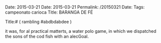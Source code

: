 Date: 2015-03-21
Date: 2015-03-21
Permalink: /20150321
Date: 
Tags: campeonato carioca
Title: BARANGA DE FÉ
  
Title:# ( rambling #abdbdabdee )  
  
it was, for al practical matterts, a water polo game, in which we dispatched the sons of the cod fish with an alecGoal.  
